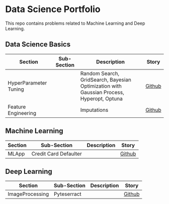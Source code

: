# Data Science Portfolio
This repo contains problems related to Machine Learning and Deep Learning.

## Data Science Basics
| Section | Sub-Section | Description | Story |
| --- | --- | --- | --- |
| HyperParameter Tuning |  | Random Search, GridSearch, Bayesian Optimization with Gaussian Process, Hyperopt, Optuna| [Github](https://github.com/Bonny1812/Data-Science-Portfolio/blob/master/Machine%20Learning/sample/Hyperparameter_tuning.ipynb) |
| Feature Engineering |  | Imputations | [Github](https://github.com/Bonny1812/Data-Science-Portfolio/blob/master/Machine%20Learning/sample/Complete%20Feature%20Engineering.ipynb) |

## Machine Learning
| Section | Sub-Section | Description | Story |
| --- | --- | --- | --- |
| MLApp | Credit Card Defaulter |  | [Github](https://github.com/Bonny1812/Data-Science-Portfolio/tree/master/Machine%20Learning/CreditCardDefaulterDeployment_Heroku) |

## Deep Learning
| Section | Sub-Section | Description | Story |
| --- | --- | --- | --- |
| ImageProcessing | Pyteserract |  | [Github](https://github.com/Bonny1812/Data-Science-Portfolio/blob/master/Deep%20Learning/sample/Pytesseract.ipynb) |




